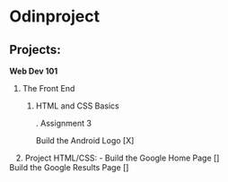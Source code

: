 # Odinproject

## Projects:

**Web Dev 101**

1. The Front End

    1. HTML and CSS Basics
    
        . Assignment 3
        
          Build the Android Logo [X]  
            
    2. Project HTML/CSS:
            - Build the Google Home Page []            
            Build the Google Results Page []
